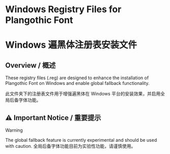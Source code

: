 # Windows Registry Files for Plangothic Font
# Windows 遍黑体注册表安装文件

## Overview / 概述
These registry files (.reg) are designed to enhance the installation of Plangothic Font on Windows and enable global fallback functionality.

此文件夹下的注册表文件用于增强遍黑体在 Windows 平台的安装效果，并启用全局后备字体功能。

## ⚠️ Important Notice / 重要提示
> [!WARNING]
>
> The global fallback feature is currently experimental and should be used with caution.
> 全局后备字体功能目前为实验性功能，请谨慎使用。
